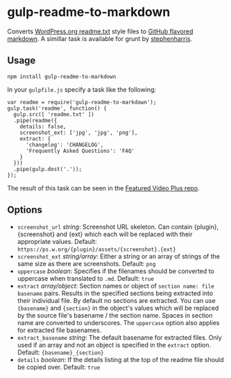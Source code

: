 # gulp-readme-to-markdown #
Converts [WordPress.org readme.txt](https://wordpress.org/plugins/about/readme.txt) style files to [GitHub flavored markdown](https://help.github.com/articles/github-flavored-markdown/).
A simillar task is available for grunt by [stephenharris](https://github.com/stephenharris/wp-readme-to-markdown).


## Usage ##

    npm install gulp-readme-to-markdown


In your `gulpfile.js` specify a task like the following:

    var readme = require('gulp-readme-to-markdown');
    gulp.task('readme', function() {
      gulp.src([ 'readme.txt' ])
      .pipe(readme({
        details: false,
        screenshot_ext: ['jpg', 'jpg', 'png'],
        extract: {
          'changelog': 'CHANGELOG',
          'Frequently Asked Questions': 'FAQ'
        }
      }))
      .pipe(gulp.dest('.'));
    });

The result of this task can be seen in the [Featured Video Plus repo](https://github.com/ahoereth/featured-video-plus).


## Options ##
* `screenshot_url` *string*: Screenshot URL skeleton. Can contain {plugin}, {screenshot} and {ext} which each will be replaced with their appropriate values. Default: `https://ps.w.org/{plugin}/assets/{screenshot}.{ext}`
* `screenshot_ext` *string/array*: Either a string or an array of strings of the same size as  there are screenshots. Default: `png`
* `uppercase` *boolean*: Specifies if the filenames should be converted to uppercase when translated to `.md`. Default: `true`
* `extract` *array/object*: Section names or object of `section name: file basename` pairs. Results in the specified sections being extracted into their individual file. By default no sections are extracted. You can use `{basename}` and `{section}` in the object's values which will be replaced by the source file's basename / the section name. Spaces in section name are converted to underscores. The `uppercase` option also applies for extracted file basenames.
* `extract_basename` *string*: The default basename for extracted files. Only used if an array and not an object is specified in the `extract` option. Default: `{basename}_{section}`
* `details` *boolean*: If the details listing at the top of the readme file should be copied over. Default: `true`
